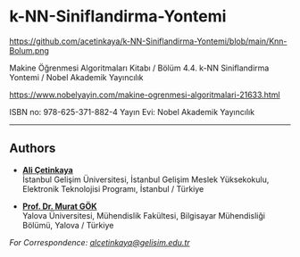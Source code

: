 # k-NN-Siniflandirma-Yontemi

https://github.com/acetinkaya/k-NN-Siniflandirma-Yontemi/blob/main/Knn-Bolum.png

Makine Öğrenmesi Algoritmaları Kitabı / Bölüm 4.4. k-NN Siniflandirma Yontemi / Nobel Akademik Yayıncılık

https://www.nobelyayin.com/makine-ogrenmesi-algoritmalari-21633.html

ISBN no: 978-625-371-882-4
Yayın Evi: Nobel Akademik Yayıncılık

----

## Authors 

- [**Ali Çetinkaya**](https://scholar.google.com.tr/citations?user=XSEW-NcAAAAJ)    
  İstanbul Gelişim Üniversitesi, İstanbul Gelişim Meslek Yüksekokulu, Elektronik Teknolojisi Programı, İstanbul / Türkiye

- [**Prof. Dr. Murat GÖK**](https://scholar.google.com.tr/citations?user=rzFDje4AAAAJ)  
  Yalova Üniversitesi, Mühendislik Fakültesi, Bilgisayar Mühendisliği Bölümü, Yalova / Türkiye
  
*For Correspondence: alcetinkaya@gelisim.edu.tr*
